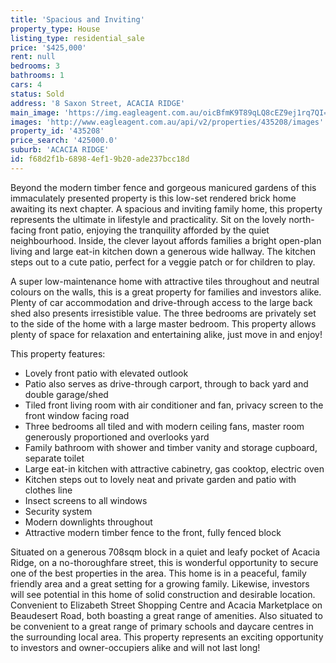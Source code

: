 ```yaml
---
title: 'Spacious and Inviting'
property_type: House
listing_type: residential_sale
price: '$425,000'
rent: null
bedrooms: 3
bathrooms: 1
cars: 4
status: Sold
address: '8 Saxon Street, ACACIA RIDGE'
main_image: 'https://img.eagleagent.com.au/oicBfmK9T89qLQ8cEZ9ej1rq7QI=/1280x854/smart/https://s3-us-west-2.amazonaws.com/eagleagent-orig/images/6821727/127660638-image-M.jpg'
images: 'http://www.eagleagent.com.au/api/v2/properties/435208/images'
property_id: '435208'
price_search: '425000.0'
suburb: 'ACACIA RIDGE'
id: f68d2f1b-6898-4ef1-9b20-ade237bcc18d
---
```

Beyond the modern timber fence and gorgeous manicured gardens of this immaculately presented property is this low-set rendered brick home awaiting its next chapter. A spacious and inviting family home, this property represents the ultimate in lifestyle and practicality. Sit on the lovely north-facing front patio, enjoying the tranquility afforded by the quiet neighbourhood. Inside, the clever layout affords families a bright open-plan living and large eat-in kitchen down a generous wide hallway. The kitchen steps out to a cute patio, perfect for a veggie patch or for children to play.

A super low-maintenance home with attractive tiles throughout and neutral colours on the walls, this is a great property for families and investors alike. Plenty of car accommodation and drive-through access to the large back shed also presents irresistible value. The three bedrooms are privately set to the side of the home with a large master bedroom. This property allows plenty of space for relaxation and entertaining alike, just move in and enjoy!

This property features:

*  Lovely front patio with elevated outlook
*  Patio also serves as drive-through carport, through to back yard and double garage/shed
*  Tiled front living room with air conditioner and fan, privacy screen to the front window facing road
*  Three bedrooms all tiled and with modern ceiling fans, master room generously proportioned and overlooks yard
*  Family bathroom with shower and timber vanity and storage cupboard, separate toilet
*  Large eat-in kitchen with attractive cabinetry, gas cooktop, electric oven
*  Kitchen steps out to lovely neat and private garden and patio with clothes line
*  Insect screens to all windows
*  Security system
*  Modern downlights throughout
*  Attractive modern timber fence to the front, fully fenced block

Situated on a generous 708sqm block in a quiet and leafy pocket of Acacia Ridge, on a no-thoroughfare street, this is wonderful opportunity to secure one of the best properties in the area. This home is in a peaceful, family friendly area and a great setting for a growing family. Likewise, investors will see potential in this home of solid construction and desirable location. Convenient to Elizabeth Street Shopping Centre and Acacia Marketplace on Beaudesert Road, both boasting a great range of amenities. Also situated to be convenient to a great range of primary schools and daycare centres in the surrounding local area. This property represents an exciting opportunity to investors and owner-occupiers alike and will not last long!